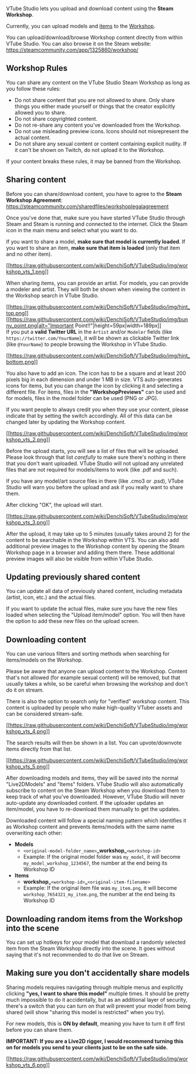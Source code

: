 VTube Studio lets you upload and download content using the **Steam Workshop**.

Currently, you can upload models and [items](https://github.com/DenchiSoft/VTubeStudio/wiki/Item-System) to the [Workshop](https://steamcommunity.com/app/1325860/workshop/).

You can upload/download/browse Workshop content directly from within VTube Studio. You can also browse it on the Steam website: https://steamcommunity.com/app/1325860/workshop/

## Workshop Rules

You can share any content on the VTube Studio Steam Workshop as long as you follow these rules:

* Do not share content that you are not allowed to share. Only share things you either made yourself or things that the creator explicitly allowed you to share.
* Do not share copyrighted content.
* Do not re-share any content you've downloaded from the Workshop.
* Do not use misleading preview icons. Icons should not misrepresent the actual content.
* Do not share any sexual content or content containing explicit nudity. If it can't be shown on Twitch, do not upload it to the Workshop.

If your content breaks these rules, it may be banned from the Workshop.

## Sharing content

Before you can share/download content, you have to agree to the **Steam Workshop Agreement**: https://steamcommunity.com/sharedfiles/workshoplegalagreement

Once you've done that, make sure you have started VTube Studio through Steam and Steam is running and connected to the internet. Click the Steam icon in the main menu and select what you want to do.

If you want to share a model, **make sure that model is currently loaded**. If you want to share an item, **make sure that item is loaded** (only that item and no other item).

[[https://raw.githubusercontent.com/wiki/DenchiSoft/VTubeStudio/img/workshop_vts_1.png]]

When sharing items, you can provide an artist. For models, you can provide a modeler and artist. They will both be shown when viewing the content in the Workshop search in VTube Studio.

[[https://raw.githubusercontent.com/wiki/DenchiSoft/VTubeStudio/img/hint_top.png]]
[[https://raw.githubusercontent.com/wiki/DenchiSoft/VTubeStudio/img/bunny_point.png|alt="Important Point!!"|height=59px|width=189px]]<br/>
If you put a **valid Twitter URL** in the `Artist` and/or `Modeler` fields (like `https://twitter.com/YourName`), it will be shown as clickable Twitter link (like `@YourName`) to people browsing the Workshop in VTube Studio.

[[https://raw.githubusercontent.com/wiki/DenchiSoft/VTubeStudio/img/hint_bottom.png]]


You also have to add an icon. The icon has to be a square and at least 200 pixels big in each dimension and under 1 MB in size. VTS auto-generates icons for items, but you can change the icon by clicking it and selecting a different file. For items, files in the **"WorkshopPreviews"** can be used and for models, files in the model folder can be used (PNG or JPG).

If you want people to always credit you when they use your content, please indicate that by setting the switch accordingly. All of this data can be changed later by updating the Workshop content.

[[https://raw.githubusercontent.com/wiki/DenchiSoft/VTubeStudio/img/workshop_vts_2.png]]

Before the upload starts, you will see a list of files that will be uploaded. Please look through that list _carefully_ to make sure there's nothing in there that you don't want uploaded. VTube Studio will not upload any unrelated files that are not required for models/items to work (like .pdf and such).

If you have any model/art source files in there (like .cmo3 or .psd), VTube Studio will warn you before the upload and ask if you really want to share them.

After clicking "OK", the upload will start.

[[https://raw.githubusercontent.com/wiki/DenchiSoft/VTubeStudio/img/workshop_vts_3.png]]

After the upload, it may take up to 5 minutes (usually takes around 2) for the content to be searchable in the Workshop within VTS. You can also add additional preview images to the Workshop content by opening the Steam Workshop page in a browser and adding them there. These additional preview images will also be visible from within VTube Studio.

## Updating previously shared content

You can update all data of previously shared content, including metadata (artist, icon, etc.) and the actual files.

If you want to update the actual files, make sure you have the new files loaded when selecting the "Upload item/model" option. You will then have the option to add these new files on the upload screen.

## Downloading content

You can use various filters and sorting methods when searching for items/models on the Workshop.

Please be aware that anyone can upload content to the Workshop. Content that's not allowed (for example sexual content) will be removed, but that usually takes a while, so be careful when browsing the workshop and don't do it on stream.

There is also the option to search only for "verified" workshop content. This content is uploaded by people who make high-quality VTuber assets and can be considered stream-safe.

[[https://raw.githubusercontent.com/wiki/DenchiSoft/VTubeStudio/img/workshop_vts_4.png]]

The search results will then be shown in a list. You can upvote/downvote items directly from that list.

[[https://raw.githubusercontent.com/wiki/DenchiSoft/VTubeStudio/img/workshop_vts_5.png]]

After downloading models and items, they will be saved into the normal "Live2DModels" and "Items" folders. VTube Studio will also automatically subscribe to content on the Steam Workshop when you download them to keep track of what you've downloaded. However, VTube Studio will never auto-update any downloaded content. If the uploader updates an item/model, you have to re-download them manually to get the updates.

Downloaded content will follow a special naming pattern which identifies it as Workshop content and prevents items/models with the same name overwriting each other:

* **Models**
  * `<original-model-folder_name>`**\_workshop\_**`<workshop-id>`
  * Example: If the original model folder was `my_model`, it will become `my_model_workshop_1234567`, the number at the end being its Workshop ID
* **Items**
  * **workshop\_**`<workshop-id>`**_**`<original-item-filename>`
  * Example: If the original item file was `my_item.png`, it will become `workshop_7654321_my_item.png`, the number at the end being its Workshop ID

## Downloading random items from the Workshop into the scene

You can set up hotkeys for your model that download a randomly selected item from the Steam Workshop directly into the scene. It goes without saying that it's not recommended to do that live on Stream.

## Making sure you don't accidentally share models

Sharing models requires navigating through multiple menus and explicitly clicking **"yes, I want to share this model"** multiple times. It should be pretty much impossible to do it accidentally, but as an additional layer of security, there's a switch that you can turn on that will prevent your model from being shared (will show "sharing this model is restricted" when you try).

For new models, this is **ON by default**, meaning you have to turn it off first before you can share them.

**IMPORTANT: If you are a Live2D rigger, I would recommend turning this on for models you send to your clients just to be on the safe side.**

[[https://raw.githubusercontent.com/wiki/DenchiSoft/VTubeStudio/img/workshop_vts_6.png]]




